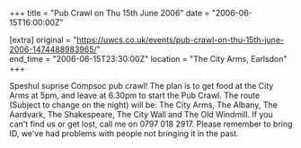 +++
title = "Pub Crawl on Thu 15th June 2006"
date = "2006-06-15T16:00:00Z"

[extra]
original = "https://uwcs.co.uk/events/pub-crawl-on-thu-15th-june-2006-1474488983965/"    
end_time = "2006-06-15T23:30:00Z"
location = "The City Arms, Earlsdon"
+++

Speshul suprise Compsoc pub crawl\! The plan is to get food at the City Arms at 5pm, and leave at 6.30pm to start the Pub Crawl. The route (Subject to change on the night) will be: The City Arms, The Albany, The Aardvark, The Shakespeare, The City Wall and The Old Windmill. If you can't find us or get lost, call me on 0797 018 2917. Please remember to bring ID, we've had problems with people not bringing it in the past.

